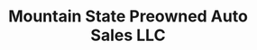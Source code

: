 ---
title: "Mountain State Preowned Auto Sales LLC"
url: /martinsburg/mountain-state-preowned-auto-sales-llc/
shop: Autohaus
---